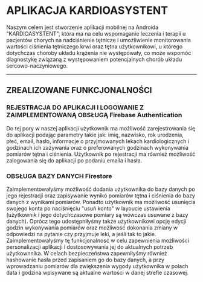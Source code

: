 # APLIKACJA KARDIOASYSTENT 
Naszym celem jest stworzenie aplikacji mobilnej na Androida "KARDIOASYSTENT", która ma na celu wspomaganie leczenia i terapii u pacjentów chorych na nadciśnienie tętnicze i umożliwienie monitorowania wartości ciśnienia tętniczego krwi oraz tętna  użytkownikowi, u którego dotychczas choroby układu krążenia nie występowały, co może wspomóc diagnostykę związaną z występowaniem potencjalnych chorób układu sercowo-naczyniowego.
***
## ZREALIZOWANE FUNKCJONALNOŚCI
### REJESTRACJA DO APLIKACJI I LOGOWANIE Z ZAIMPLEMENTOWANĄ OBSŁUGĄ Firebase Authentication
Do tej pory w naszej aplikacji użytkownik ma możliwość zarejestrowania się do aplikacji podając parametry takie jak: imię, nazwisko, rok urodzenia, płeć, email, hasło, informacje o przyjmowanych lekach kardiologicznych i godzinach ich zażywania oraz o preferowanych godzinach wykonywania pomiarów tętna i ciśnienia. Użytkownik po rejestracji ma również możliwość zalogowania się do aplikacji po podaniu emaila i hasła.
### OBSŁUGA BAZY DANYCH Firestore
Zaimplementowałyśmy możliwość dodania użytkownika do bazy danych po jego rejestracji oraz zapisywanie wynikó pomiarów tętna i ciśnienia do bazy danych z wynikami pomiarów. Ponadto użytkownik ma możliwość usunięcia swojego konta po naciśnięciu "usuń konto" w layoucie ustawienia (użytkownik i jego dotychczasowe pomiary są wówczas usuwane z bazy danych). Oprócz tego udostępniłyśmy także użytkownikowi opcję edycji godzin wykonywania pomiarów oraz możliwość dokonania zmiany w odpowiedzi na pytanie czy przyjmuje leki, a jeśli tak to jakie. Zaimplementowałyśmy tę funkcjonalnosć w celu zapewnienia możliwości personalizacji aplikacji i dostosowywania jej do aktualnych potrzeb użytkownnika. W celach bezpieczeństwa zapewniłyśmy również hashowanie hasła przed zapisaniem go do bazy danych, a przy wprowadzaniu pomiarów dla zwiększenia wygody użytkownika w polach data i godzina wpisywane są aktualne wartości w danej strefie czasowej.
